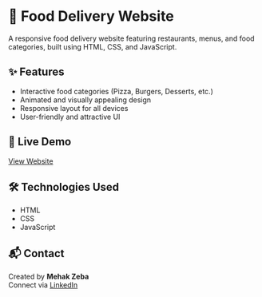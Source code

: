 # 🍕 Food Delivery Website

A responsive food delivery website featuring restaurants, menus, and food categories, built using HTML, CSS, and JavaScript.

## ✨ Features
- Interactive food categories (Pizza, Burgers, Desserts, etc.)
- Animated and visually appealing design
- Responsive layout for all devices
- User-friendly and attractive UI

## 🚀 Live Demo
[View Website](https://mehak55.github.io/food-delivery-website/)

## 🛠️ Technologies Used
- HTML  
- CSS  
- JavaScript  

## 📬 Contact
Created by **Mehak Zeba**  
Connect via [LinkedIn](https://www.linkedin.com/in/bhimavarapujebamehak/)
